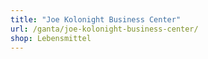 ```yaml
---
title: "Joe Kolonight Business Center"
url: /ganta/joe-kolonight-business-center/
shop: Lebensmittel
---
```

